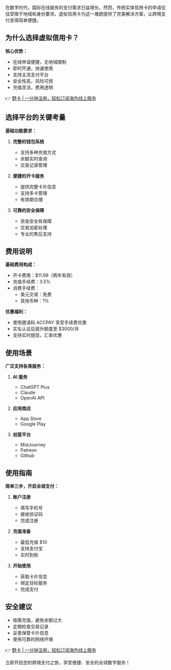 在数字时代，国际在线服务的支付需求日益增长。然而，传统实体信用卡的申请往往受限于地域和身份要求。虚拟信用卡为这一难题提供了完美解决方案，让跨境支付变得简单便捷。

## 为什么选择虚拟信用卡？

**核心优势：**

- 在线申请便捷，无地域限制
- 即时开通，快速使用
- 支持主流支付平台
- 安全性高，风险可控
- 充值灵活，费用透明

👉 [野卡 | 一分钟注册，轻松订阅海外线上服务](https://bit.ly/bewildcard)

## 选择平台的关键考量

**基础功能要求：**

1. **完整的钱包系统**
   - 支持多种充值方式
   - 余额实时查询
   - 交易记录管理

2. **便捷的开卡服务**
   - 提供完整卡片信息
   - 支持多卡管理
   - 有效期合理

3. **可靠的安全保障**
   - 资金安全有保障
   - 交易加密处理
   - 专业的售后支持

## 费用说明

**基础费用构成：**

- 开卡费用：$11.99（两年有效）
- 充值手续费：3.5%
- 消费手续费：
  - 美元交易：免费
  - 其他币种：1%

**优惠福利：**
- 使用邀请码 ACCPAY 享受手续费优惠
- 实名认证后提升额度至 $3000/月
- 支持实时提现，汇率优惠

## 使用场景

**广泛支持各类服务：**

1. **AI 服务**
   - ChatGPT Plus
   - Claude
   - OpenAI API

2. **应用商店**
   - App Store
   - Google Play

3. **创意平台**
   - MidJourney
   - Patreon
   - Github

## 使用指南

**简单三步，开启全球支付：**

1. **账户注册**
   - 填写手机号
   - 接收验证码
   - 完成注册

2. **充值准备**
   - 最低充值 $10
   - 支持支付宝
   - 实时到账

3. **开始使用**
   - 获取卡片信息
   - 绑定目标服务
   - 完成支付

## 安全建议

- 按需充值，避免余额过大
- 定期检查交易记录
- 妥善保管卡片信息
- 使用可靠的网络环境

👉 [野卡 | 一分钟注册，轻松订阅海外线上服务](https://bit.ly/bewildcard)

立即开启您的跨境支付之旅，享受便捷、安全的全球数字服务！